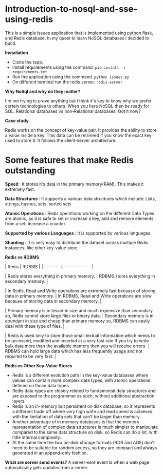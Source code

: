 # Introduction-to-nosql-and-sse-using-redis

This is a simple issues application that is implemented using python flask, and Redis database. In my quest to learn NoSQL databases I decided to build.

**Installation**
* Clone the repo.
* Install requirements using the command. `pip install -r requirements.txt`
* Run the application using the command. `python issues.py`
* On different terminal run the redis server. `redis-server`

**Why NoSql and why do they matter?**

I'm not trying to prove anything but I think it's key to know why we prefer certain technologies to others. When you here NoSQL then be ready for SQL. Relational databases vs non-Relational databases. Got it now?


**Case study**

Redis works on the concept of key-value pair. It provides the ability to store a  value inside a key. This data can be retrieved if you know the exact key used to store it. It follows the client-server architecture.

# Some features that make Redis outstanding

 **Speed** : It stores it's data in the primary memory(RAM). This makes it extremely fast. <br/>

 **Data Structures** : It supports a various data structures which include: Lists, strings, hashes, sets, sorted sets 
 <br/>

 **Atomic Operations** : Redis operations working on the different Data Types are atomic, so it is safe to set or increase a key, add and remove elements from a set, increase a counter.
 <br/>

 **Supported by various Languages** : It is supported by various languages.<br/>

 **Sharding** : It is very easy to distribute the dataset across multiple Redis instances, like other key-value store.

**Redis vs RDBMS** 

| Redis | RDBMS |
| -------- :| ------------- | 

| Redis stores everything in primary memory. | RDBMS stores everything in secondary memory.  | 

|  In Redis, Read and Write operations are extremely fast because of storing data in primary memory. | In RDBMS, Read and Write operations are slow because of storing data in secondary memory. |

| Primary memory is in lesser in size and much expensive than secondary so, Redis cannot store large files or binary data. | Secondary memory is in abundant in size and cheap than primary memory so, RDBMS can easily deal with these type of files. | 

| Redis is used only to store those small textual information which needs to be accessed, modified and inserted at a very fast rate.If you try to write bulk data more than the available memory then you will receive errors. | RDBMS can hold large data which has less frequently usage and not required to be very fast. | 

**Redis vs Other Key-Value Stores**
* Redis is a different evolution path in the key-value databases where values can contain more complex data types, with atomic operations defined on those data types.
* Redis data types are closely related to fundamental data structures and are exposed to the programmer as such, without additional abstraction layers.
* Redis is an in-memory but persistent on disk database, so it represents a different trade off where very high write and read speed is achieved with the limitation of data sets that can't be larger than memory.
* Another advantage of in memory databases is that the memory representation of complex data structures is much simpler to manipulate compared to the same data structure on disk, so Redis can do a lot, with little internal complexity.
* At the same time the two on-disk storage formats (RDB and AOF) don't need to be suitable for random access, so they are compact and always generated in an append-only fashion.

**What are server send events?**
A server-sent event is when a web page automatically gets updates from a server.





